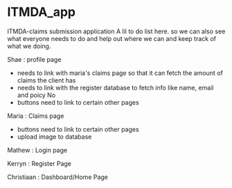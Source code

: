 # ITMDA_app
ITMDA-claims submission application
A lil to do list here. so we can also see what everyone needs to do and help out where we can and keep track of what we doing.

Shae : profile page
  - needs to link with maria's claims page so that it can fetch the amount of claims the client has
  - needs to link with the register database to fetch info like name, email and poicy No
  - buttons need to link to certain other pages

Maria : Claims page
  - buttons need to link to certain other pages
  - upload image to database


Mathew : Login page


Kerryn : Register Page


Christiaan : Dashboard/Home Page

